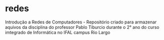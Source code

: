 # redes
Introdução a Redes de Computadores - Repositório criado para armazenar aquivos da disciplina do professor Pablo Tiburcio durante o 2° ano do curso imtegrado de Informática no IFAL campus Rio Largo
